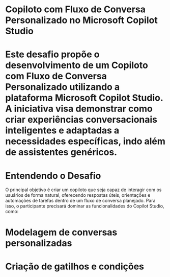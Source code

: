 # Copiloto com Fluxo de Conversa Personalizado no Microsoft Copilot Studio


# Este desafio propõe o desenvolvimento de um Copiloto com Fluxo de Conversa Personalizado utilizando a plataforma Microsoft Copilot Studio. A iniciativa visa demonstrar como criar experiências conversacionais inteligentes e adaptadas a necessidades específicas, indo além de assistentes genéricos.

# Entendendo o Desafio
O principal objetivo é criar um copiloto que seja capaz de interagir com os usuários de forma natural, oferecendo respostas úteis, orientações e automações de tarefas dentro de um fluxo de conversa planejado. Para isso, o participante precisará dominar as funcionalidades do Copilot Studio, como:

# Modelagem de conversas personalizadas

# Criação de gatilhos e condições
